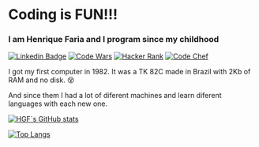 # Coding is FUN!!!

### I am Henrique Faria and I program since my childhood
[![Linkedin Badge](https://img.shields.io/badge/-HGF-blue?style=flat-square&logo=Linkedin&logoColor=white&link=https://www.linkedin.com/in/henrique-faria-7494293/)](https://www.linkedin.com/in/henrique-faria-74942934/) [![Code Wars](https://img.shields.io/badge/CodeWars--orange?style=flat-square)](https://www.codewars.com/users/hgf777/) [![Hacker Rank](https://img.shields.io/badge/HackerRank--green?style=flat-square)](https://www.hackerrank.com/hgf777/) [![Code Chef](https://img.shields.io/badge/CodeChef--brown?style=flat-square)](https://www.codechef.com/users/hgf777/)

I got my first computer in 1982.  It was a TK 82C made in Brazil with 2Kb of RAM and no disk. :dizzy_face:

And since them I had a lot of diferent machines and learn diferent languages with each new one.



[![HGF´s GitHub stats](https://github-readme-stats.vercel.app/api?username=hgf777-br&count_private=true&show_icons=true&theme=default)](https://github.com/anuraghazra/github-readme-stats)

[![Top Langs](https://github-readme-stats.vercel.app/api/top-langs/?username=hgf777-br&hide=html,css)](https://github.com/hgf777-br/github-readme-stats)

